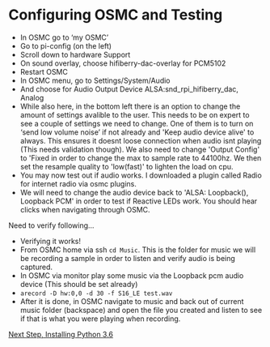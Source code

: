 # Configuring OSMC and Testing
* In OSMC go to ‘my OSMC’
* Go to pi-config (on the left)
* Scroll down to hardware Support
* On sound overlay, choose hifiberry-dac-overlay for PCM5102
* Restart OSMC
* In OSMC menu, go to Settings/System/Audio
* And choose for Audio Output Device ALSA:snd_rpi_hifiberry_dac, Analog
* While also here, in the bottom left there is an option to change the amount of settings avalible to the user. This needs to be on expert to see a couple of settings we need to change. One of them is to turn on ‘send low volume noise’ if not already and 'Keep audio device alive' to always. This ensures it doesnt loose connection when audio isnt playing (This needs validation though). We also need to change 'Output Config' to 'Fixed in order to change the max to sample rate to 44100hz. We then set the resample quality to 'low(fast)' to lighten the load on cpu. 
* You may now test out if audio works. I downloaded a plugin called Radio for internet radio via osmc plugins.
* We will need to change the audio device back to 'ALSA: Loopback(), Loopback PCM' in order to test if Reactive LEDs work. You should hear clicks when navigating through OSMC.

Need to verify following...
* Verifying it works!
* From OSMC home via ssh `cd Music`. This is the folder for music we will be recording a sample in order to listen and verify audio is being captured.
* In OSMC via monitor play some music via the Loopback pcm audio device (This should be set already)
* `arecord -D hw:0,0 -d 30 -f S16_LE test.wav`
* After it is done, in OSMC navigate to music and back out of current music folder (backspace) and open the file you created and listen to see if that is what you were playing when recording.



[Next Step, Installing Python 3.6](Installing%20Python%203.6.md)

